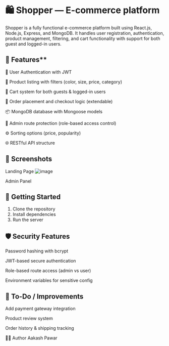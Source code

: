 # 🛍️ Shopper — E-commerce platform

Shopper is a fully functional e-commerce platform built using React.js, Node.js, Express, and MongoDB. It handles user registration, authentication, product management, filtering, and cart functionality with support for both guest and logged-in users.


## 🚀 Features**
🔐 User Authentication with JWT

👕 Product listing with filters (color, size, price, category)

🛒 Cart system for both guests & logged-in users

🧾 Order placement and checkout logic (extendable)

📦 MongoDB database with Mongoose models

🧑 Admin route protection (role-based access control)

⚙️ Sorting options (price, popularity)

🌐 RESTful API structure


## 📸 Screenshots

Landing Page
![image](https://github.com/user-attachments/assets/d22c8504-4182-4a62-81a5-581613242b0f)

Admin Panel


## 🚀 Getting Started
1. Clone the repository
2. Install dependencies
3. Run the server



## 🛡️ Security Features

Password hashing with bcrypt

JWT-based secure authentication

Role-based route access (admin vs user)

Environment variables for sensitive config



## 📌 To-Do / Improvements

Add payment gateway integration

Product review system

Order history & shipping tracking


🧑‍💻 Author
Aakash Pawar
